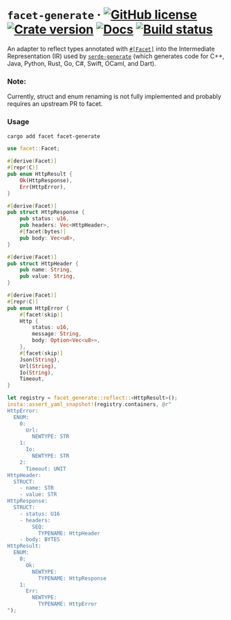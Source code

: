 # `facet-generate` &middot; [![GitHub license](https://img.shields.io/github/license/redbadger/facet-generate?color=blue)](https://github.com/redbadger/facet-generate/blob/master/LICENSE) [![Crate version](https://img.shields.io/crates/v/facet-generate.svg)](https://crates.io/crates/facet-generate) [![Docs](https://img.shields.io/badge/docs.rs-facet_generate-green)](https://docs.rs/facet-generate/) [![Build status](https://img.shields.io/github/actions/workflow/status/redbadger/facet-generate/build.yaml)](https://github.com/redbadger/facet-generate/actions)

An adapter to reflect types annotated with [`#[Facet]`](https://crates.io/crates/facet) into the Intermediate Representation (IR) used by [`serde-generate`](https://crates.io/crates/serde-generate) (which generates code for C++, Java, Python, Rust, Go, C#, Swift, OCaml, and Dart).

### Note:
Currently, struct and enum renaming is not fully implemented and probably requires an upstream PR to facet.


### Usage

```sh
cargo add facet facet-generate
```

```rust
use facet::Facet;

#[derive(Facet)]
#[repr(C)]
pub enum HttpResult {
    Ok(HttpResponse),
    Err(HttpError),
}

#[derive(Facet)]
pub struct HttpResponse {
    pub status: u16,
    pub headers: Vec<HttpHeader>,
    #[facet(bytes)]
    pub body: Vec<u8>,
}

#[derive(Facet)]
pub struct HttpHeader {
    pub name: String,
    pub value: String,
}

#[derive(Facet)]
#[repr(C)]
pub enum HttpError {
    #[facet(skip)]
    Http {
        status: u16,
        message: String,
        body: Option<Vec<u8>>,
    },
    #[facet(skip)]
    Json(String),
    Url(String),
    Io(String),
    Timeout,
}

let registry = facet_generate::reflect::<HttpResult>();
insta::assert_yaml_snapshot!(registry.containers, @r"
HttpError:
  ENUM:
    0:
      Url:
        NEWTYPE: STR
    1:
      Io:
        NEWTYPE: STR
    2:
      Timeout: UNIT
HttpHeader:
  STRUCT:
    - name: STR
    - value: STR
HttpResponse:
  STRUCT:
    - status: U16
    - headers:
        SEQ:
          TYPENAME: HttpHeader
    - body: BYTES
HttpResult:
  ENUM:
    0:
      Ok:
        NEWTYPE:
          TYPENAME: HttpResponse
    1:
      Err:
        NEWTYPE:
          TYPENAME: HttpError
");
```
